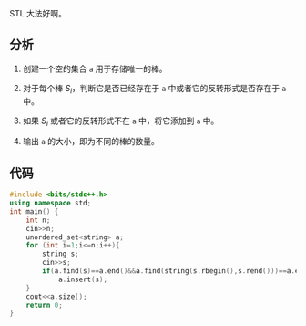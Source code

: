 STL 大法好啊。

## 分析

1. 创建一个空的集合 ```a``` 用于存储唯一的棒。

2. 对于每个棒 $S_i$，判断它是否已经存在于 ```a``` 中或者它的反转形式是否存在于 ```a``` 中。

3. 如果 $S_i$ 或者它的反转形式不在 ```a``` 中，将它添加到 ```a``` 中。

4. 输出 ```a``` 的大小，即为不同的棒的数量。

## 代码

```cpp
#include <bits/stdc++.h>
using namespace std;
int main() {
    int n;
    cin>>n;
    unordered_set<string> a;
    for (int i=1;i<=n;i++){
        string s;
        cin>>s;
        if(a.find(s)==a.end()&&a.find(string(s.rbegin(),s.rend()))==a.end())
            a.insert(s);
    }
    cout<<a.size();
    return 0;
}

```